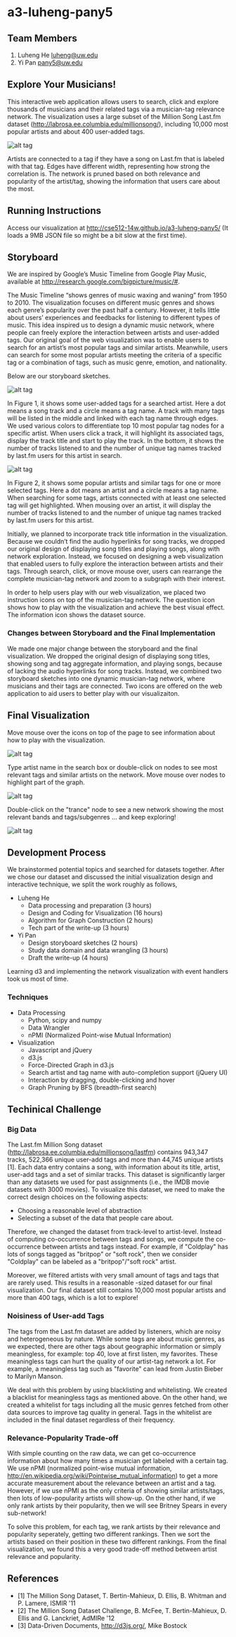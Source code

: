 a3-luheng-pany5
===============

## Team Members

1. Luheng He luheng@uw.edu
2. Yi Pan pany5@uw.edu

## Explore Your Musicians!
This interactive web application allows users to search, click and explore thousands of musicians and their related tags via a musician-tag relevance network. The visualization uses a large subset of the Million Song Last.fm dataset (http://labrosa.ee.columbia.edu/millionsong/), including 10,000 most popular artists and about 400 user-added tags. 
 
![alt tag](https://raw.github.com/CSE512-14W/a3-luheng-pany5/master/writeup/preview.png)

Artists are connected to a tag if they have a song on Last.fm that is labeled with that tag. Edges have different width, representing how strong the correlation is. The network is pruned based on both relevance and popularity of the artist/tag, showing the information that users care about the most.

## Running Instructions

Access our visualization at http://cse512-14w.github.io/a3-luheng-pany5/ (It loads a 9MB JSON file so might be a bit slow at the first time).

## Storyboard

We are inspired by Google’s Music Timeline from Google Play Music, available at http://research.google.com/bigpicture/music/#.

The Music Timeline “shows genres of music waxing and waning” from 1950 to 2010. The visualization focuses on different music genres and shows each genre’s popularity over the past half a century. However, it tells little about users’ experiences and feedbacks for listening to different types of music. This idea inspired us to design a dynamic music network, where people can freely explore the interaction between artists and user-added tags. Our original goal of the web visualization was to enable users to search for an artist’s most popular tags and similar artists.  Meanwhile, users can search for some most popular artists meeting the criteria of a specific tag or a combination of tags, such as music genre, emotion, and nationality. 

Below are our storyboard sketches. 


![alt tag](https://github.com/CSE512-14W/a3-luheng-pany5/raw/master/writeup/fig1.png)


In Figure 1, it shows some user-added tags for a searched artist. Here a dot means a song track and a circle means a tag name. A track with many tags will be listed in the middle and linked with each tag name through edges. We used various colors to differentiate top 10 most popular tag nodes for a specific artist. When users click a track, it will highlight its associated tags, display the track title and start to play the track. In the bottom, it shows the number of tracks listened to and the number of unique tag names tracked by last.fm users for this artist in search. 


![alt tag](https://github.com/CSE512-14W/a3-luheng-pany5/raw/master/writeup/fig2.png)


In Figure 2, it shows some popular artists and similar tags for one or more selected tags. Here a dot means an artist and a circle means a tag name. When searching for some tags, artists connected with at least one selected tag will get highlighted. When mousing over an artist, it will display the number of tracks listened to and the number of unique tag names tracked by last.fm users for this artist. 

Initially, we planned to incorporate track title information in the visualization. Because we couldn’t find the audio hyperlinks for song tracks, we dropped our original design of displaying song titles and playing songs, along with network exploration. Instead, we focused on designing a web visualization that enabled users to fully explore the interaction between artists and their tags. Through search, click, or move mouse over, users can rearrange the complete musician-tag network and zoom to a subgraph with their interest. 

In order to help users play with our web visualization, we placed two instruction icons on top of the musician-tag network. The question icon shows how to play with the visualization and achieve the best visual effect. The information icon shows the dataset source. 


### Changes between Storyboard and the Final Implementation

We made one major change between the storyboard and the final visualization.  We dropped the original design of displaying song titles, showing song and tag aggregate information, and playing songs, because of lacking the audio hyperlinks for song tracks. Instead, we combined two storyboard sketches into one dynamic musician-tag network, where musicians and their tags are connected. Two icons are offered on the web application to aid users to better play with our visualizaiton. 


## Final Visualization


Move mouse over the icons on top of the page to see information about how to play with the visualization.

![alt tag](https://raw.github.com/CSE512-14W/a3-luheng-pany5/master/writeup/Screen%20Shot%202014-02-10%20at%201.41.53%20PM.png)

Type artist name in the search box or double-click on nodes to see most relevant tags and similar artists on the network. Move mouse over nodes to highlight part of the graph.

![alt tag](https://raw.github.com/CSE512-14W/a3-luheng-pany5/master/writeup/Screen%20Shot%202014-02-10%20at%201.22.30%20PM.png)

Double-click on the "trance" node to see a new network showing the most relevant bands and tags/subgenres ... and keep exploring!

![alt tag](https://raw.github.com/CSE512-14W/a3-luheng-pany5/master/writeup/trance.png)


## Development Process

We brainstormed potential topics and searched for datasets together. After we chose our dataset and discussed the initial visualization design and interactive technique, we split the work roughly as follows,
- Luheng He
  -	Data processing and preparation				        (3 hours) 	
  -	Design and Coding for Visualization			      (16 hours)
  -	Algorithm for Graph Construction				      (2 hours)
  -	Tech part of the write-up					            (3 hours)
- Yi Pan
  -	Design storyboard sketches				            (2 hours)
  -	Study data domain and data wrangling 		    	(3 hours)
  - Draft the write-up                    				(4 hours)

Learning d3 and implementing the network visualization with event handlers took us most of time.

### Techniques
- Data Processing
  - Python, scipy and numpy
  - Data Wrangler
  - nPMI (Normalized Point-wise Mutual Information)
- Visualization
  - Javascript and jQuery
  - d3.js
  - Force-Directed Graph in d3.js
  - Search artist and tag name with auto-completion support (jQuery UI)
  - Interaction by dragging, double-clicking and hover
  - Graph Pruning by BFS (breadth-first search)

## Techinical Challenge

### Big Data
The Last.fm Million Song dataset (http://labrosa.ee.columbia.edu/millionsong/lastfm) contains 943,347 tracks, 522,366 unique user-add tags and more than 44,745 unique artists [1]. Each data entry contains a song, with information about its title, artist, user-add tags and a set of similar tracks. This dataset is significantly larger than any datasets we used for past assignments (i.e., the IMDB movie datasets with 3000 movies). To visualize this dataset, we need to make the correct design choices on the following aspects:
- Choosing a reasonable level of abstraction
- Selecting a subset of the data that people care about.

Therefore, we changed the dataset from track-level to artist-level. Instead of computing co-occurrence between tags and songs, we compute the co-occurrence between artists and tags instead. For example, if "Coldplay" has lots of songs tagged as "britpop" or "soft rock", then we consider "Coldplay" can be labeled as a "britpop"/"soft rock" artist. 

Moreover, we filtered artists with very small amount of tags and tags that are rarely used. This results in a reasonable -sized dataset for our final visualization. Our final dataset still contains 10,000 most popular artists and more than 400 tags, which is a lot to explore!

### Noisiness of User-add Tags
The tags from the Last.fm dataset are added by listeners, which are noisy and heterogeneous by nature. While some tags are about music genres, as we expected, there are other tags about geographic information or simply meaningless, for example: top 40, love at first listen, my favorites. These meaningless tags can hurt the quality of our artist-tag network a lot. For example, a meaningless tag such as "favorite" can lead from Justin Bieber to Marilyn Manson.

We deal with this problem by using blacklisting and whitelisting. We created a blacklist for meaningless tags as mentioned above. On the other hand, we created a whitelist for tags including all the music genres fetched from other data sources to improve tag quality in general. Tags in the whitelist are included in the final dataset regardless of their frequency.

### Relevance-Popularity Trade-off
With simple counting on the raw data, we can get co-occurrence information about how many times a musician get labeled with a certain tag. We use nPMI (normalized point-wise mutual information, http://en.wikipedia.org/wiki/Pointwise_mutual_information) to get a more accurate measurement about the relevance between an artist and a tag. However, if we use nPMI as the only criteria of showing similar artists/tags, then lots of low-popularity artists will show-up. On the other hand, if we only rank artists by their popularity, then we will see Britney Spears in every sub-network!

To solve this problem, for each tag, we rank artists by their relevance and popularity seperately, getting two different rankings. Then we sort the artists based on their position in these two different rankings. From the final visualization, we found this a very good trade-off method between artist relevance and popularity.


## References
- [1] The Million Song Dataset, T. Bertin-Mahieux, D. Ellis, B. Whitman and P. Lamere, ISMIR '11
- [2] The Million Song Dataset Challenge, B. McFee, T. Bertin-Mahieux, D. Ellis and G. Lanckriet, AdMIRe '12
- [3] Data-Driven Documents, http://d3js.org/, Mike Bostock

